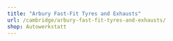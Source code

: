 ```yaml
---
title: "Arbury Fast-Fit Tyres and Exhausts"
url: /cambridge/arbury-fast-fit-tyres-and-exhausts/
shop: Autowerkstatt
---
```

